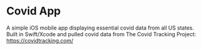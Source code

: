 # Covid App

A simple iOS mobile app displaying essential covid data from all US states. Built in Swift/Xcode and pulled covid data from The Covid Tracking Project: https://covidtracking.com/
